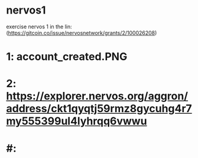# nervos1
exercise nervos 1 in the lin: (https://gitcoin.co/issue/nervosnetwork/grants/2/100026208)

# 1: account_created.PNG
# 2: https://explorer.nervos.org/aggron/address/ckt1qyqtj59rmz8gycuhg4r7my555399ul4lyhrqq6vwwu
# #: 
